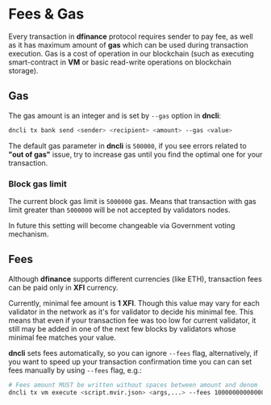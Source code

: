 # Fees & Gas

Every transaction in **dfinance** protocol requires sender to pay fee, as well as it has maximum amount of **gas** which can be used during transaction execution. Gas is a cost of operation in our blockchain \(such as executing smart-contract in **VM** or basic read-write operations on blockchain storage\).

## Gas

The gas amount is an integer and is set by `--gas` option in **dncli**:

```bash
dncli tx bank send <sender> <recipient> <amount> --gas <value>
```

The default gas parameter in **dncli** is `500000`, if you see errors related to **"out of gas"** issue, try to increase gas until you find the optimal one for your transaction.

### Block gas limit

The current block gas limit is `5000000` gas. Means that transaction with gas limit greater than `5000000` will be not accepted by validators nodes.

In future this setting will become changeable via Government voting mechanism.

## Fees

Although **dfinance** supports different currencies \(like ETH\), transaction fees can be paid only in **XFI** currency.

Currently, minimal fee amount is **1 XFI**. Though this value may vary for each validator in the network as it's for validator to decide his minimal fee. This means that even if your transaction fee was too low for current validator, it still may be added in one of the next few blocks by validators whose minimal fee matches your value.

**dncli** sets fees automatically, so you can ignore `--fees` flag, alternatively, if you want to speed up your transaction confirmation time you can can set fees manually by using `--fees` flag, e.g.:

```bash
# Fees amount MUST be written without spaces between amount and denom
dncli tx vm execute <script.mvir.json> <args,...> --fees 1000000000000000000xfi
```

